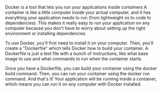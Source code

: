 Docker is a tool that lets you run your applications inside containers A container is like a little computer inside your actual computer, and it has everything your application needs to run (from lightweight os to code to dependencies). This makes it really easy to run your application on any computer because you don't have to worry about setting up the right environment or installing dependencies.

To use Docker, you'll first need to install it on your computer. Then, you'll create a "Dockerfile" which tells Docker how to build your container. A Dockerfile is just a text file with a bunch of instructions, like what base image to use and what commands to run when the container starts.

Once you have a Dockerfile, you can build your container using the docker build command. Then, you can run your container using the docker run command. And that's it! Your application will be running inside a container, which means you can run it on any computer with Docker installed.
